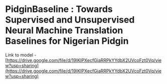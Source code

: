 # PidginBaseline : Towards Supervised and Unsupervised Neural Machine Translation Baselines for Nigerian Pidgin 

Link to model - [https://drive.google.com/file/d/19IKIPXecfGiaRRPkYYdbX2UVcoFzt0Vq/view?usp=sharing](https://drive.google.com/file/d/19IKIPXecfGiaRRPkYYdbX2UVcoFzt0Vq/view?usp=sharing)